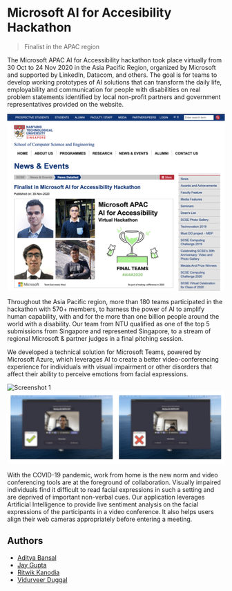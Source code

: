 # Microsoft AI for Accesibility Hackathon
> Finalist in the APAC region

The Microsoft APAC AI for Accessibility hackathon took place virtually from 30 Oct to 24 Nov 2020 in the Asia Pacific Region, organized by Microsoft and supported by LinkedIn, Datacom, and others. The goal is for teams to develop working prototypes of AI solutions that can transform the daily life, employability and communication for people with disabilities on real problem statements identified by local non-profit partners and government representatives provided on the website.

![NTU News](img/s1.png)

Throughout the Asia Pacific region, more than 180 teams participated in the hackathon with 570+ members, to harness the power of AI to amplify human capability, with and for the more than one billion people around the world with a disability. Our team from NTU qualified as one of the top 5 submissions from Singapore and represented Singapore, to a stream of regional Microsoft & partner judges in a final pitching session.

We developed a technical solution for Microsoft Teams, powered by Microsoft Azure, which leverages AI to create a better video-conferencing experience for individuals with visual impairment or other disorders that affect their ability to perceive emotions from facial expressions.

![Screenshot 1](img/s2.png)
![Screenshot 2](img/s3.png)

With the COVID-19 pandemic, work from home is the new norm and video conferencing tools are at the foreground of collaboration. Visually impaired individuals find it difficult to read facial expressions in such a setting and are deprived of important non-verbal cues. Our application leverages Artificial Intelligence to provide live sentiment analysis on the facial expressions of the participants in a video conference. It also helps users align their web cameras appropriately before entering a meeting.

## Authors
* [Aditya Bansal](https://github.com/bansal-aditya)
* [Jay Gupta](https://github.com/guptajay)
* [Ritwik Kanodia](https://github.com/ritwikkanodia)
* [Vidurveer Duggal](https://github.com/vidurv2)
